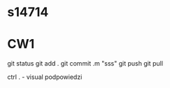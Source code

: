 # s14714
# CW1
git status
git add .
git commit .m "sss"
git push
git pull


ctrl . - visual podpowiedzi
